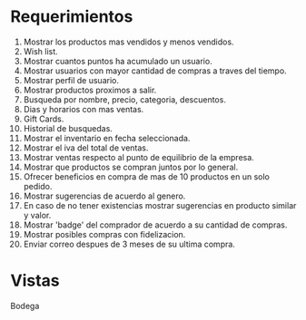 # Requerimientos

1. Mostrar los productos mas vendidos y menos vendidos.
2. Wish list.
3. Mostrar cuantos puntos ha acumulado un usuario.
4. Mostrar usuarios con mayor cantidad de compras a traves del tiempo.
5. Mostrar perfil de usuario.
6. Mostrar productos proximos a salir.
7. Busqueda por nombre, precio, categoria, descuentos.
8. Dias y horarios con mas ventas.
9. Gift Cards.
10. Historial de busquedas.
11. Mostrar el inventario en fecha seleccionada.
12. Mostrar el iva del total de ventas.
13. Mostrar ventas respecto al punto de equilibrio de la empresa.
14. Mostrar que productos se compran juntos por lo general.
15. Ofrecer beneficios en compra de mas de 10 productos en un solo pedido.
16. Mostrar sugerencias de acuerdo al genero.
17. En caso de no tener existencias mostrar sugerencias en producto similar y valor.
18. Mostrar 'badge' del comprador de acuerdo a su cantidad de compras.
19. Mostrar posibles compras con fidelizacion.
20. Enviar correo despues de 3 meses de su ultima compra.

# Vistas

Bodega


